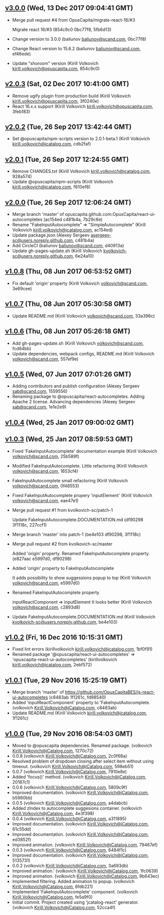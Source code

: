 ## [v3.0.0](https://github.com/OpusCapita/react-ui-autocompletes/compare/v2.0.3...v3.0.0) (Wed, 13 Dec 2017 09:04:41 GMT)
 - Merge pull request #4 from OpusCapita/migrate-react-16/#3
    
    Migrate react 16/#3 (854c9c0 0bc77f8, 5fb6d13)
 - Change version to 3.0.0 (baliunov <baliunov@scand.com>, 0bc77f8)
 - Change React version to 15.6.2 (baliunov <baliunov@scand.com>, ef46ede)
 - Update "shoroom" version (Kirill Volkovich <kirill.volkovich@opuscapita.com>, 854c9c0)

## [v2.0.3](https://github.com/OpusCapita/react-autocompletes/compare/v2.0.2...v2.0.3) (Sat, 02 Dec 2017 10:41:00 GMT)
 - Remove ugify plugin from production build (Kirill Volkovich <kirill.volkovich@opuscapita.com>, 3f0240e)
 - React 16.x.x support (Kirill Volkovich <kirill.volkovich@opuscapita.com>, 3feb183)

## [v2.0.2](https://github.com/OpusCapita/react-ui-autocompletes/compare/v2.0.1...v2.0.2) (Tue, 26 Sep 2017 13:42:44 GMT)
 - Set @opuscapita/npm-scripts version to 2.0.1-beta.1 (Kirill Volkovich <kirill.volkovich@jcatalog.com>, cdb2faf)

## [v2.0.1](https://github.com/OpusCapita/react-ui-autocompletes/compare/v2.0.0...v2.0.1) (Tue, 26 Sep 2017 12:24:55 GMT)
 - Remove CHANGES.txt (Kirill Volkovich <kirill.volkovich@jcatalog.com>, 928a574)
 - Update @opuscapita/npm-scripts (Kirill Volkovich <kirill.volkovich@jcatalog.com>, f810ef8)

## [v2.0.0](https://github.com/OpusCapita/react-ui-autocompletes/compare/v1.0.8...v2.0.0) (Tue, 26 Sep 2017 12:06:24 GMT)
 - Merge branch 'master' of opuscapita.github.com:OpusCapita/react-ui-autocompletes (ac154ed c481b4a, 7b29c6e)
 - Rename "FakeInputAutocomplete" => "SimpleAutocomplete" (Kirill Volkovich <kirill.volkovich@jcatalog.com>, ac154ed)
 - Update package.json (Alexey Sergeev <asergeev-sc@users.noreply.github.com>, c481b4a)
 - Add CircleCI (baliunov <baliunov@scand.com>, d40913a)
 - Update gh-pages-update.sh (Kirill Volkovich <kvolkovich-sc@users.noreply.github.com>, 6e24a10)

## [v1.0.8](https://github.com/OpusCapita/react-ui-autocompletes/compare/v1.0.7...v1.0.8) (Thu, 08 Jun 2017 06:53:52 GMT)
 - Fix default 'origin' property (Kirill Volkovich <volkovich@scand.com>, 3e69cee)

## [v1.0.7](https://github.com/OpusCapita/react-ui-autocompletes/compare/v1.0.6...v1.0.7) (Thu, 08 Jun 2017 05:30:58 GMT)
 - Update README.md (Kirill Volkovich <volkovich@scand.com>, 33a396c)

## [v1.0.6](https://github.com/OpusCapita/react-ui-autocompletes/compare/v1.0.5...v1.0.6) (Thu, 08 Jun 2017 05:26:18 GMT)
 - Add gh-pages-update.sh (Kirill Volkovich <volkovich@scand.com>, fcd64bb)
 - Update dependencies, webpack configs, README.md (Kirill Volkovich <volkovich@scand.com>, 557ef9e)

## [v1.0.5](https://github.com/OpusCapita/react-ui-autocompletes/compare/v1.0.4...v1.0.5) (Wed, 07 Jun 2017 07:01:26 GMT)
 - Adding contributors and publish configuration (Alexey Sergeev <sab@scand.com>, 1559556)
 - Renaming package to @opuscapita/react-autocompletes. Adding Apache 2 license. Advancing dependencies (Alexey Sergeev <sab@scand.com>, 1e1e2e9)

## [v1.0.4](https://github.com/OpusCapita/react-ui-autocompletes/compare/v1.0.3...v1.0.4) (Wed, 25 Jan 2017 09:00:02 GMT)

## [v1.0.3](https://github.com/OpusCapita/react-ui-autocompletes/compare/v1.0.2...v1.0.3) (Wed, 25 Jan 2017 08:59:53 GMT)
 - Fixed 'FakeInputAutocomplete' documentation example (Kirill Volkovich <volkovich@scand.com>, 25b589f)
 - Modified FakeInputAutocomplete. Little refactoring (Kirill Volkovich <volkovich@scand.com>, 1653cf4)
 - FakeInputAutocomplete small refactoring (Kirill Volkovich <volkovich@scand.com>, 0f48553)
 - Fixed FakeInputAutocomplete propery 'inputElement' (Kirill Volkovich <volkovich@scand.com>, eae47e1)
 - Merge pull request #1 from kvolkovich-sc/patch-1
    
    Update FakeInputAutocomplete.DOCUMENTATION.md (df90298 3f1118c, 227ccf1)
 - Merge branch 'master' into patch-1 (be4e103 df90298, 3f1118c)
 - Merge pull request #2 from kvolkovich-sc/master
    
    Added 'origin' property. Renamed FakeInputAutocomplete property. (e827aac e5997d0, df90298)
 - Added 'origin' property to FakeInputAutocomplete
    
    It adds possibility to show suggessions popup to top (Kirill Volkovich <volkovich@scand.com>, e5997d0)
 - Renamed FakeInputAutocomplete property
    
    inputReactComponent => inputElement
    It looks better (Kirill Volkovich <volkovich@scand.com>, c2893d8)
 - Update FakeInputAutocomplete.DOCUMENTATION.md (Kirill Volkovich <kvolkovich-sc@users.noreply.github.com>, be4e103)

## [v1.0.2](https://github.com/OpusCapita/react-ui-autocompletes/compare/v1.0.1...v1.0.2) (Fri, 16 Dec 2016 10:15:31 GMT)
 - Fixed lint errors (kirillvolkovich <kirill.volkovich@jcatalog.com>, 1bf0f91)
 - Renamed package '@opuscapita/react-ui-autocompletes' => 'opuscapita-react-ui-autocompletes' (kirillvolkovich <kirill.volkovich@jcatalog.com>, 2ebf572)

## [v1.0.1](https://github.com/OpusCapita/react-ui-autocompletes/compare/v1.0.0...v1.0.1) (Tue, 29 Nov 2016 15:25:19 GMT)
 - Merge branch 'master' of https://github.com/OpusCapitaBES/js-react-ui-autocompletes (c8483ab 1f1261c, fd98540)
 - Added 'inputReactComponent' property to 'FakeInputAutocomplete. (volkovich <Kirill.Volkovich@jCatalog.com>, c8483ab)
 - Update README.md (Kirill Volkovich <kirill.volkovich@jcatalog.com>, 1f1261c)

## [v1.0.0](https://github.com/OpusCapita/react-ui-autocompletes/compare/undefined...v1.0.0) (Tue, 29 Nov 2016 08:54:03 GMT)
 - Moved to @opuscapita dependencies. Renamed package. (volkovich <Kirill.Volkovich@jCatalog.com>, 1270c72)
 - 0.0.8 (volkovich <Kirill.Volkovich@jCatalog.com>, 2c0f68a)
 - Resolved problem of dropdown closing after select item without using timeout. (volkovich <Kirill.Volkovich@jCatalog.com>, 598eb51)
 - 0.0.7 (volkovich <Kirill.Volkovich@jCatalog.com>, 7910e8e)
 - Added 'focus()' method. (volkovich <Kirill.Volkovich@jCatalog.com>, 20187c1)
 - 0.0.6 (volkovich <Kirill.Volkovich@jCatalog.com>, 5809c9f)
 - Improved documentation. (volkovich <Kirill.Volkovich@jCatalog.com>, b5980bb)
 - 0.0.5 (volkovich <Kirill.Volkovich@jCatalog.com>, a4dabcb)
 - Added zIndex to autocomplete suggesions container. (volkovich <Kirill.Volkovich@jCatalog.com>, 4e3f398)
 - 0.0.4 (volkovich <Kirill.Volkovich@jCatalog.com>, a311895)
 - Improved documentation. (volkovich <Kirill.Volkovich@jCatalog.com>, 61c55dd)
 - Improved documentation. (volkovich <Kirill.Volkovich@jCatalog.com>, ed3852f)
 - Improved animation. (volkovich <Kirill.Volkovich@jCatalog.com>, 79467ef)
 - 0.0.3 (volkovich <Kirill.Volkovich@jCatalog.com>, 6484f1c)
 - Improved documentation. (volkovich <Kirill.Volkovich@jCatalog.com>, 5135731)
 - 0.0.2 (volkovich <Kirill.Volkovich@jCatalog.com>, 3a693db)
 - Improved animation.' (volkovich <Kirill.Volkovich@jCatalog.com>, 1fc0639)
 - Improved animation. (volkovich <Kirill.Volkovich@jCatalog.com>, 9b643ec)
 - Implemented filtering. Added animation to popup. (volkovich <Kirill.Volkovich@jCatalog.com>, 6fdb221)
 - Implemented 'FakeInputAutocomplete' component. (volkovich <Kirill.Volkovich@jCatalog.com>, fe5a9f0)
 - Initial commit. Project created using 'jcatalog-react' generator. (volkovich <Kirill.Volkovich@jCatalog.com>, 52cca4f)

